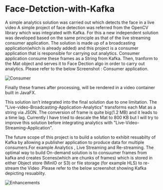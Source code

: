 # Face-Detction-with-Kafka

A simple analytics solution was carried out which detects the face in a live video
A simple project of face detection was referred from the OpenCV library which was integrated with Kafka. For this a new independent 
solution was developed based on the same principle as that of the live streaming consumer application. 
The solution is made up of a broadcasting application(which is already added) and this project is a consumer application that is responsible 
for carrying out analytics. Consumer application consume these frames as a String from Kafka. Then, tranform to the Mat object and serves
it to Face Dection algo in order to carry out analytics. Please refer to the below Screenshot : Consumer application.

![Consumer](https://user-images.githubusercontent.com/40739676/72950376-1923ad00-3d83-11ea-9be7-c60d833d2347.PNG)





Finally these frames after processing, will be rendered in a video container built in JavaFX.

This solution isn’t integrated into the final solution due to one limitation. The "Live-video-Broadcasting-Application-Analytics" transforms each Mat as a string via JSON. 
The conversion of frame is quite big(1.2 MB) and it leads to a time lag. Currently I have tried to descale the Mat to 800 KB but I will try to improve this solution before integrating analytics with "Live-Video-Streaming-Application". 


The future scope of this project is to build a solution to exhibit resuabilty of Kafka by allowing a publisher application to produce data for multiple consumers.For example Analytics , Live Streaming and Re-streaming.
 The optimal way to build On-demand solution is to consuumer frames from kafka and creates Scenes(which are chunks of frames) which is stored
 in either Object store (MinIO or S3) or file storage (for example HLS) to re-stream the Video .Please refer to the below screenshot showing Kafka depicting resuablity.
 
 ![Enhancements](https://user-images.githubusercontent.com/40739676/72951170-6c96fa80-3d85-11ea-964d-6c0f679bcf5a.PNG)
